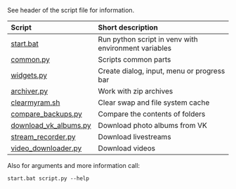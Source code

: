 See header of the script file for information.

| Script                                         | Short description                                    |
| :---                                           | :---                                                 |
| [start.bat](start.bat)                         | Run python script in venv with environment variables |
| [common.py](common.py)                         | Scripts common parts                                 |
| [widgets.py](widgets.py)                       | Create dialog, input, menu or progress bar           |
| [archiver.py](archiver.py)                     | Work with zip archives                               |
| [clearmyram.sh](clearmyram.sh)                 | Clear swap and file system cache                     |
| [compare_backups.py](compare_backups.py)       | Compare the contents of folders                      |
| [download_vk_albums.py](download_vk_albums.py) | Download photo albums from VK                        |
| [stream_recorder.py](stream_recorder.py)       | Download livestreams                                 |
| [video_downloader.py](video_downloader.py)     | Download videos                                      |

Also for arguments and more information call:
```
start.bat script.py --help
```
